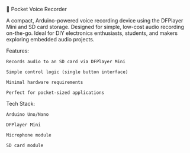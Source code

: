 📼 Pocket Voice Recorder

A compact, Arduino-powered voice recording device using the DFPlayer Mini and SD card storage. Designed for simple, low-cost audio recording on-the-go. Ideal for DIY electronics enthusiasts, students, and makers exploring embedded audio projects.

Features:

    Records audio to an SD card via DFPlayer Mini

    Simple control logic (single button interface)

    Minimal hardware requirements

    Perfect for pocket-sized applications

Tech Stack:

    Arduino Uno/Nano

    DFPlayer Mini

    Microphone module

    SD card module

